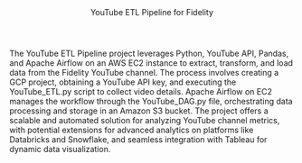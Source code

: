 <header>YouTube ETL Pipeline for Fidelity</header>

The YouTube ETL Pipeline project leverages Python, YouTube API, Pandas, and Apache Airflow on an AWS EC2 instance to extract, transform, and load data from the Fidelity YouTube channel. The process involves creating a GCP project, obtaining a YouTube API key, and executing the YouTube_ETL.py script to collect video details. Apache Airflow on EC2 manages the workflow through the YouTube_DAG.py file, orchestrating data processing and storage in an Amazon S3 bucket. The project offers a scalable and automated solution for analyzing YouTube channel metrics, with potential extensions for advanced analytics on platforms like Databricks and Snowflake, and seamless integration with Tableau for dynamic data visualization.
